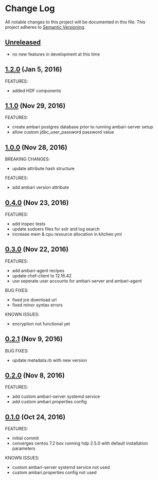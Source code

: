 # Change Log
All notable changes to this project will be documented in this file.
This project adheres to [Semantic Versioning](http://semver.org/).

## [Unreleased](unreleased)

- no new features in development at this time

## [1.2.0](https://github.com/audio4ears/hdp-chef/compare/1.1.0...audio4ears:1.2.0) (Jan 5, 2016)

FEATURES:

- added HDF components

## [1.1.0](https://github.com/audio4ears/hdp-chef/compare/1.0.0...audio4ears:1.1.0) (Nov 29, 2016)

FEATURES:

- create ambari postgres database prior to running ambari-server setup
- allow custom jdbc_user_password password value

## [1.0.0](https://github.com/audio4ears/hdp-chef/compare/0.4.0...audio4ears:1.0.0) (Nov 28, 2016)

BREAKING CHANGES:

- update attribute hash structure

FEATURES:

- add ambari version attribute

## [0.4.0](https://github.com/audio4ears/hdp-chef/compare/0.3.0...audio4ears:0.4.0) (Nov 23, 2016)

FEATURES:

- add inspec tests
- update sudoers files for solr and log search
- increase mem & cpu resource allocation in kitchen.yml

## [0.3.0](https://github.com/audio4ears/hdp-chef/compare/0.2.1...audio4ears:0.3.0) (Nov 22, 2016)

FEATURES:

- add ambari-agent recipes
- update chef-client to 12.16.42
- use seperate user accounts for ambari-server and ambari-agent

BUG FIXES:

- fixed jce download url
- fixed minor syntax errors

KNOWN ISSUES:

- encryption not functional yet

## [0.2.1](https://github.com/audio4ears/hdp-chef/compare/0.2.0...audio4ears:0.2.1) (Nov 9, 2016)

BUG FIXES:

- update metadata.rb with new version

## [0.2.0](https://github.com/audio4ears/hdp-chef/compare/0.1.0...audio4ears:0.2.0) (Nov 8, 2016)

FEATURES:

- add custom ambari-server systemd service
- add custom ambari.properties config

## [0.1.0](https://github.com/audio4ears/hdp-chef/compare/0.1.0...audio4ears:0.1.0) (Oct 24, 2016)

FEATURES:

- initial commit
- converges centos 7.2 box running hdp 2.5.0 with default installation parameters

KNOWN ISSUES:

- custom ambari-server systemd service not used
- custom ambari.properties config not used
